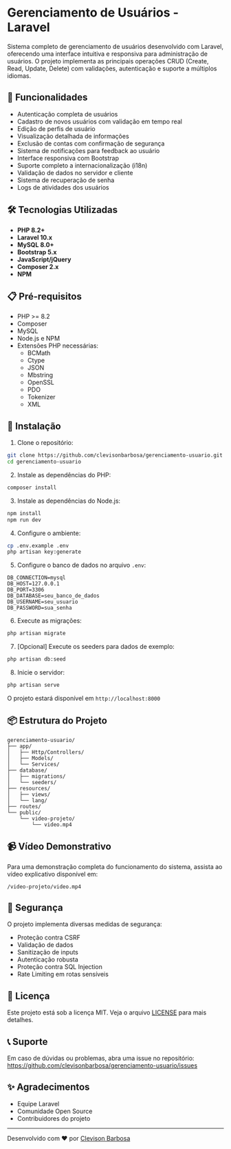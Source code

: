 # Gerenciamento de Usuários - Laravel

Sistema completo de gerenciamento de usuários desenvolvido com Laravel, oferecendo uma interface intuitiva e responsiva para administração de usuários. O projeto implementa as principais operações CRUD (Create, Read, Update, Delete) com validações, autenticação e suporte a múltiplos idiomas.

## 🚀 Funcionalidades

- Autenticação completa de usuários
- Cadastro de novos usuários com validação em tempo real
- Edição de perfis de usuário
- Visualização detalhada de informações
- Exclusão de contas com confirmação de segurança
- Sistema de notificações para feedback ao usuário
- Interface responsiva com Bootstrap
- Suporte completo a internacionalização (i18n)
- Validação de dados no servidor e cliente
- Sistema de recuperação de senha
- Logs de atividades dos usuários

## 🛠️ Tecnologias Utilizadas

- **PHP 8.2+**
- **Laravel 10.x**
- **MySQL 8.0+**
- **Bootstrap 5.x**
- **JavaScript/jQuery**
- **Composer 2.x**
- **NPM**

## 📋 Pré-requisitos

- PHP >= 8.2
- Composer
- MySQL
- Node.js e NPM
- Extensões PHP necessárias:
  - BCMath
  - Ctype
  - JSON
  - Mbstring
  - OpenSSL
  - PDO
  - Tokenizer
  - XML

## 🔧 Instalação

1. Clone o repositório:
```bash
git clone https://github.com/clevisonbarbosa/gerenciamento-usuario.git
cd gerenciamento-usuario
```

2. Instale as dependências do PHP:
```bash
composer install
```

3. Instale as dependências do Node.js:
```bash
npm install
npm run dev
```

4. Configure o ambiente:
```bash
cp .env.example .env
php artisan key:generate
```

5. Configure o banco de dados no arquivo `.env`:
```
DB_CONNECTION=mysql
DB_HOST=127.0.0.1
DB_PORT=3306
DB_DATABASE=seu_banco_de_dados
DB_USERNAME=seu_usuario
DB_PASSWORD=sua_senha
```

6. Execute as migrações:
```bash
php artisan migrate
```

7. [Opcional] Execute os seeders para dados de exemplo:
```bash
php artisan db:seed
```

8. Inicie o servidor:
```bash
php artisan serve
```

O projeto estará disponível em `http://localhost:8000`

## 📦 Estrutura do Projeto

```
gerenciamento-usuario/
├── app/
│   ├── Http/Controllers/
│   ├── Models/
│   └── Services/
├── database/
│   ├── migrations/
│   └── seeders/
├── resources/
│   ├── views/
│   └── lang/
├── routes/
└── public/
    └── video-projeto/
        └── video.mp4
```

## 📹 Vídeo Demonstrativo

Para uma demonstração completa do funcionamento do sistema, assista ao vídeo explicativo disponível em:

```
/video-projeto/video.mp4
```

## 🔐 Segurança

O projeto implementa diversas medidas de segurança:

- Proteção contra CSRF
- Validação de dados
- Sanitização de inputs
- Autenticação robusta
- Proteção contra SQL Injection
- Rate Limiting em rotas sensíveis


## 📝 Licença

Este projeto está sob a licença MIT. Veja o arquivo [LICENSE](LICENSE) para mais detalhes.

## 📞 Suporte

Em caso de dúvidas ou problemas, abra uma issue no repositório:
https://github.com/clevisonbarbosa/gerenciamento-usuario/issues

## ✨ Agradecimentos

- Equipe Laravel
- Comunidade Open Source
- Contribuidores do projeto

---
Desenvolvido com ❤️ por [Clevison Barbosa](https://github.com/clevisonbarbosa)
